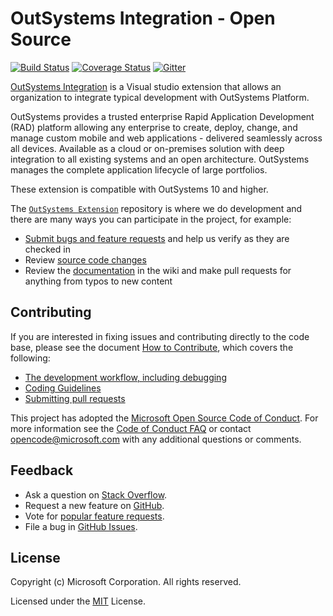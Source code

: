 # OutSystems Integration - Open Source

[![Build Status](https://outsystems-partners.visualstudio.com/_apis/public/build/definitions/9c30b369-871f-48f3-8e16-7fdc63aea9cf/1/badge)](https://outsystems-partners.visualstudio.com/OutSystemsExt/_build/index?context=mine&path=%5C&definitionId=1&_a=completed)
[![Coverage Status](https://img.shields.io/coveralls/OutSystems/vsts/master.svg)](https://coveralls.io/github/OutSystems/vsts?branch=master)
[![Gitter](https://img.shields.io/badge/chat-on%20gitter-blue.svg)](https://gitter.im/OutSystems/vsts)

[OutSystems Integration](https://marketplace.visualstudio.com/items?itemName=outsystems.OutsystemsExt) is a Visual studio extension that allows an organization to integrate typical development with OutSystems Platform. 

OutSystems provides a trusted enterprise Rapid Application Development (RAD) platform allowing any enterprise to create, deploy, change, and manage custom mobile and web applications - delivered seamlessly across all devices. Available as a cloud or on-premises solution with deep integration to all existing systems and an open architecture. OutSystems manages the complete application lifecycle of large portfolios.

These extension is compatible with OutSystems 10 and higher.

The [`OutSystems Extension`](https://github.com/OutSystems/vsts) repository is where we do development and there are many ways you can participate in the project, for example:

* [Submit bugs and feature requests](https://github.com/OutSystems/vsts/issues) and help us verify as they are checked in
* Review [source code changes](https://github.com/OutSystems/vsts/pulls)
* Review the [documentation](https://github.com/OutSystems/vsts/wiki) in the wiki and make pull requests for anything from typos to new content

## Contributing

If you are interested in fixing issues and contributing directly to the code base,
please see the document [How to Contribute](https://github.com/OutSystems/vsts/wiki/How-to-Contribute), which covers the following:

* [The development workflow, including debugging](https://github.com/OutSystems/vsts/wiki/How-to-Contribute)
* [Coding Guidelines](https://github.com/OutSystems/vsts/wiki/Coding-Guidelines)
* [Submitting pull requests](https://github.com/OutSystems/vsts/wiki/How-to-Contribute#pull-requests)

This project has adopted the [Microsoft Open Source Code of Conduct](https://opensource.microsoft.com/codeofconduct/). For more information see the [Code of Conduct FAQ](https://opensource.microsoft.com/codeofconduct/faq/) or contact [opencode@microsoft.com](mailto:opencode@microsoft.com) with any additional questions or comments.

## Feedback

* Ask a question on [Stack Overflow](https://stackoverflow.com/questions/tagged/outsystems).
* Request a new feature on [GitHub](CONTRIBUTING.md).
* Vote for [popular feature requests](https://github.com/OutSystems/vsts/issues?q=is%3Aopen+is%3Aissue+label%3Afeature-request+sort%3Areactions-%2B1-desc).
* File a bug in [GitHub Issues](https://github.com/OutSystems/vsts/issues).

## License

Copyright (c) Microsoft Corporation. All rights reserved.

Licensed under the [MIT](LICENSE.txt) License.
